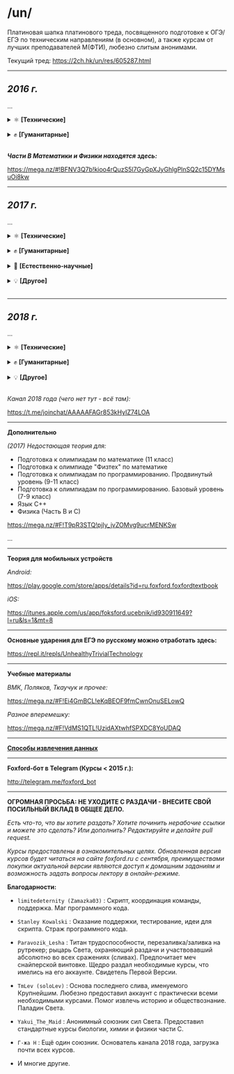/un/
====================

Платиновая шапка платинового треда, посвященного подготовке к ОГЭ/ЕГЭ по техническим направлениям (в основном), а также курсам от лучших преподавателей М(ФТИ), любезно слитым анонимами.

Текущий тред: https://2ch.hk/un/res/605287.html

----------------------------

***2016 г.***
-------------

...

<details>
<summary>⚛️ <b>[Технические]</b></summary>

* [Математика. Подготовка к ЕГЭ. Часть С](https://unblocker-webapp.herokuapp.com/?url=https://rutracker.org/forum/viewtopic.php?t=5257235)

* [Физика. Подготовка к ЕГЭ. Часть С](https://unblocker-webapp.herokuapp.com/?url=https://rutracker.org/forum/viewtopic.php?t=5257249)

* [Информатика. Экспресс-подготовка к ЕГЭ](https://unblocker-webapp.herokuapp.com/?url=https://rutracker.org/forum/viewtopic.php?t=5257220)

* [Алгебра. 10 класс](https://unblocker-webapp.herokuapp.com/?url=https://rutracker.org/forum/viewtopic.php?t=5427254)

* [Геометрия. 10 класс](https://unblocker-webapp.herokuapp.com/?url=https://rutracker.org/forum/viewtopic.php?t=5429370)

</details>
<br>
<details>
<summary>✊ <b>[Гуманитарные]</b></summary>

* [Русский Язык. Подготовка к ЕГЭ. Сочинение](https://unblocker-webapp.herokuapp.com/?url=https://rutracker.org/forum/viewtopic.php?t=5257263)

* [Экспресс-курс. Учи английский легко.](https://cloud.mail.ru/public/6og2/YZeFbTwYT/)

</details>
<br>

***Части B Математики и Физики находятся здесь:***

https://mega.nz/#!BFNV3Q7b!kioo4rQuzS5l7GyGpXJyGhlgPlnSQ2c15DYMsuOi8kw

----------------------------

***2017 г.***
------------------

...

<details>
<summary>⚛️ <b>[Технические]</b></summary>

* [Подготовка к ОГЭ. Физика](https://unblocker-webapp.herokuapp.com/?url=https://rutracker.org/forum/viewtopic.php?t=5446633)

* [Подготовка к олимпиадам. Физика](https://unblocker-webapp.herokuapp.com/?url=https://rutracker.org/forum/viewtopic.php?t=5446632)

* [Экспресс-подготовка к ОГЭ. Физика](https://unblocker-webapp.herokuapp.com/?url=https://rutracker.org/forum/viewtopic.php?t=5446621)

* [Подготовка к ОГЭ. Математика](https://unblocker-webapp.herokuapp.com/?url=https://rutracker.org/forum/viewtopic.php?t=5446635)

* [Экспресс-подготовка к ОГЭ. Математика](https://unblocker-webapp.herokuapp.com/?url=https://rutracker.org/forum/viewtopic.php?t=5446623)

* [Подготовка к олимпиадам. Математика](https://unblocker-webapp.herokuapp.com/?url=https://rutracker.org/forum/viewtopic.php?t=5446632)

* [Углубленный курс. Алгебра](https://unblocker-webapp.herokuapp.com/?url=https://rutracker.org/forum/viewtopic.php?t=5446627)

* [Углубленный курс. Геометрия](https://unblocker-webapp.herokuapp.com/?url=https://rutracker.org/forum/viewtopic.php?t=5446626)

* [Подготовка к олимпиадам "Физтех" по математике](https://unblocker-webapp.herokuapp.com/?url=https://rutracker.org/forum/viewtopic.php?t=5418196)

* [Подготовка к олимпиадам "Физтех" по физике](https://unblocker-webapp.herokuapp.com/?url=https://rutracker.org/forum/viewtopic.php?t=5441240)

* [Подготовка к олимпиадам по математике](https://unblocker-webapp.herokuapp.com/?url=https://rutracker.org/forum/viewtopic.php?t=5418108)

* [Подготовка к олимпиадам по физике](https://unblocker-webapp.herokuapp.com/?url=https://rutracker.org/forum/viewtopic.php?t=5442687)

* [Программирование (9-11 классы). Подготовка к олимпиадам, базовый уровень](https://unblocker-webapp.herokuapp.com/?url=https://rutracker.org/forum/viewtopic.php?t=5444437)

* [Программирование (9-11 классы). Подготовка к олимпиадам, продвинутый уровень](https://unblocker-webapp.herokuapp.com/?url=https://rutracker.org/forum/viewtopic.php?t=5417314)

* [Математика. Подготовка к ЕГЭ / Часть С](https://unblocker-webapp.herokuapp.com/?url=https://rutracker.org/forum/viewtopic.php?t=5417886)

* [Математика. Экспресс-подготовка к ЕГЭ / Часть С](https://unblocker-webapp.herokuapp.com/?url=https://rutracker.org/forum/viewtopic.php?t=5444510)

* [Математика. Экспресс-подготовка к ЕГЭ / Часть B](https://unblocker-webapp.herokuapp.com/?url=https://rutracker.org/forum/viewtopic.php?t=5444960)

* [Физика. Экспресс-подготовка к ЕГЭ / Часть С](https://unblocker-webapp.herokuapp.com/?url=https://rutracker.org/forum/viewtopic.php?t=5444953)

* [Физика. Экспресс-подготовка к ЕГЭ / Часть B](https://unblocker-webapp.herokuapp.com/?url=https://rutracker.org/forum/viewtopic.php?t=5444954)

* [Информатика. Подготовка к ЕГЭ](https://unblocker-webapp.herokuapp.com/?url=https://rutracker.org/forum/viewtopic.php?t=5417807)

* [Изучение языков С и С++ / Язык С++](https://unblocker-webapp.herokuapp.com/?url=https://rutracker.org/forum/viewtopic.php?t=5417828)

* [Web-программирование](https://unblocker-webapp.herokuapp.com/?url=https://rutracker.org/forum/viewtopic.php?t=5418437)

* [Программирование на языке Python](https://unblocker-webapp.herokuapp.com/?url=https://rutracker.org/forum/viewtopic.php?t=5444423)

</details>
<br>
<details>
<summary>✊ <b>[Гуманитарные]</b></summary>

* [Подготовка к ОГЭ. Обществознание](https://unblocker-webapp.herokuapp.com/?url=https://rutracker.org/forum/viewtopic.php?t=5446634)

* [Подготовка к олимпиадам. Обществознание](https://unblocker-webapp.herokuapp.com/?url=https://rutracker.org/forum/viewtopic.php?t=5446630)

* [Русский язык. Подготовка к ЕГЭ. Часть 1](https://unblocker-webapp.herokuapp.com/?url=https://rutracker.org/forum/viewtopic.php?t=5444409)

* [Русский язык. Экспресс-подготовка к ЕГЭ. Часть 1](https://unblocker-webapp.herokuapp.com/?url=https://rutracker.org/forum/viewtopic.php?t=5444957)

* [Русский язык. Сочинение. Экспресс-подготовка к ЕГЭ](https://unblocker-webapp.herokuapp.com/?url=https://rutracker.org/forum/viewtopic.php?t=5444449)

* [Английский язык. Подготовка к ЕГЭ](https://unblocker-webapp.herokuapp.com/?url=https://rutracker.org/forum/viewtopic.php?t=5444419)

* [Английский язык. Экспресс-подготовка к ЕГЭ](https://unblocker-webapp.herokuapp.com/?url=https://rutracker.org/forum/viewtopic.php?t=5444434)

* [Стань сильнее. Pre-Intermediate (A2-B1)](https://unblocker-webapp.herokuapp.com/?url=https://rutracker.org/forum/viewtopic.php?t=5444412)

* [Обществознание. Экспресс-подготовка к ЕГЭ](https://unblocker-webapp.herokuapp.com/?url=https://rutracker.org/forum/viewtopic.php?t=5444307)

* [Обществознание. Подготовка к ЕГЭ](https://unblocker-webapp.herokuapp.com/?url=https://rutracker.org/forum/viewtopic.php?t=5444303)

* [Обществознание. Подготовка к олимпиадам](https://mega.nz/#F!Vv4AmCpS!ClUpGarpD8yXyrx1MEoeLQ)

* [История. Подготовка к ЕГЭ](https://mega.nz/#F!NyxmnDzT!x9kTW9VsdY28oCT4KvNBBA)

</details>
<br>
<details>
<summary>🔬 <b>[Естественно-научные]</b></summary>

* [Биология. Подготовка к ЕГЭ](https://unblocker-webapp.herokuapp.com/?url=https://rutracker.org/forum/viewtopic.php?t=5438805)

* [Биология. Экспресс-подготовка к ЕГЭ](https://unblocker-webapp.herokuapp.com/?url=https://rutracker.org/forum/viewtopic.php?t=5444414)

* [Биология. Подготовка к олимпиадам](https://unblocker-webapp.herokuapp.com/?url=https://rutracker.org/forum/viewtopic.php?t=5445005)

* [Химия. Подготовка к ЕГЭ](https://unblocker-webapp.herokuapp.com/?url=https://rutracker.org/forum/viewtopic.php?t=5441118)

* [Химия. Подоготовка к олимпиадам](https://unblocker-webapp.herokuapp.com/?url=https://rutracker.org/forum/viewtopic.php?t=5444426)

* [Химия. Экспресс-подготовка к ЕГЭ](https://unblocker-webapp.herokuapp.com/?url=https://rutracker.org/forum/viewtopic.php?t=5444500)

</details>
<br>
<details>
<summary>💡 <b>[Другое]</b></summary>

* [Словесность. Работа с информацией](https://unblocker-webapp.herokuapp.com/?url=https://rutracker.org/forum/viewtopic.php?t=5446832)

* -

</details>
<br>

----------------------------

***2018 г.***
------------------

...

<details>
<summary>⚛️ <b>[Технические]</b></summary>

* Подготовка к ЕГЭ. Математика. C-часть:

    - [Презентации](https://mega.nz/#F!HXgwTLzQ!5VgTKJvGKh_3VxfNctx9HQ)
    - [Видео](https://mega.nz/#F!Ln40BSpa!ciyrGIRZhD6vsn-x0EMUUA)

* Подготовка к ЕГЭ. Физика. C-часть:

    - [Презентации](https://mega.nz/#F!bOp2FbrJ!eR7EbmgcBX82xEVJZpY4QA)
    - [Видео](https://mega.nz/#F!vrhllCKB!Mo5ebF8JJGsULfJgu3f9Lg)

* Математика. Подготовка к олимпиаде Физтех.

* Курс подготовки к олимпиадам «Ломоносов», ОММО, ПВГ по математике:

    - [Теория](https://cloud.mail.ru/public/26aB/YRvzhyJe1)
    - [Видео](https://mega.nz/#F!ezxWSCaL!3XPe3dRspzkoL74uVz_tLg)

* Физика. Подготовка к олимпиаде Физтех.

* Информатика. Подготовка к ЕГЭ.

* Мини-курс по математике "Векторный метод в пространстве"

* Мини-курс по математике "Логарифм и экспонента"

* [Мини-курс по математике "Теория вероятностей"](https://cloud.mail.ru/public/99iR/ydhDPcVQm)

* [Мини-курс по математике "Сравнения по модулю"](https://cloud.mail.ru/public/4qPd/N65dNQCNP)

* [Интенсивный курс по математике "Задачи с параметрами на ЕГЭ"](https://yadi.sk/d/Ban_jjxM3WbeQY)

* [Интенсивный курс по математике "Задачи по теории чисел на ЕГЭ"](https://yadi.sk/d/LfusFOrL3WbkxS)

* [Мини-курс по физике "Магнетизм и электромагнитная индукция"](https://yadi.sk/d/qTfLE88L3WYDwV)

* [Мини-курс по физике "Метод потенциалов"](https://cloud.mail.ru/public/9ksB/xhg2QYGsx)

* [Мини-курс по физике "Олимпиадная механика"](https://cloud.mail.ru/public/2Eu5/zkaih3SBm)

* [Мини-курс по физике "Эксперементальный практикум по гидростатике"](https://cloud.mail.ru/public/F8Pi/TuJj8LMxm)

* [Мини-курс по физике "Эксперементальный практикум по тепловым и электрическим явлениям"](https://cloud.mail.ru/public/5vvV/qWLiAi5kx)

* [Мини-курс по физике "Разные подходы к решению задач по гидростатике"](https://cloud.mail.ru/public/JZCp/p3eiaBapy)

* [Курс по программированию в среде "Swift Playgrounds"](https://yadi.sk/d/JMhZwtQO3Uf9aU)

* Язык Python

</details>
<br>
<details>
<summary>✊ <b>[Гуманитарные]</b></summary>

* Английский язык. Подготовка к ЕГЭ.

* [Русский язык. Экспресс-курс по подготовке к сочинению.](https://yadi.sk/d/P1Dv8v2V3WurE3)

* [Русский язык. 1 часть.](https://cloud.mail.ru/public/JGSF/ua1PiryZy)

* Русский язык. 1 часть - Экспресс.

* Литература. 11 класс:

   - [Видео 1](https://cloud.mail.ru/public/fW2v/tmUfA3VjJ)
   - [Видео 2](https://cloud.mail.ru/public/DVTH/vwQo4AP2P)

* [История. Подготовка к ЕГЭ.](https://mega.nz/#F!zzxk1C7C!EI3o8bquUt8cmYUOjxHHZQ)

* [Подготовка к олимпиадам по праву](https://yadi.sk/d/j5coXPRF3X2dwV)

* Обществознание. Подготовка к ЕГЭ.

* Обществознание. Подготовка к олимпиадам.


</details>
<br>
<details>
<summary>💡 <b>[Другое]</b></summary>

* [Финансовая грамотность и современные платежные технологии](https://yadi.sk/d/gcrg9MWI3Wveax)

* [Шахматы - Начальный уровень](https://cloud.mail.ru/public/2z81/zTmxF1w9t)

* [Серия курсов "Эмоциональный интеллект" - "Научиться учиться" и "Навыки будущего"](https://cloud.mail.ru/public/ESjC/XxmDqZGsj)

* [Основы информатики и программирования](https://cloud.mail.ru/public/DQUN/ZV3K6kVQ7)

</details>
<br>

*Канал 2018 года (чего нет тут - всё там):*

https://t.me/joinchat/AAAAAFAGr853kHyIZ74LOA

-------------------------

**Дополнительно**

*(2017) Недостающая теория для:*

* Подготовка к олимпиадам по математике (11 класс)
* Подготовка к олимпиаде "Физтех" по математике
* Подготовка к олимпиадам по программированию. Продвинутый уровень (9-11 класс)
* Подготовка к олимпиадам по программированию. Базовый уровень (7-9 класс)
* Язык С++
* Физика (Часть В и С)

https://mega.nz/#F!T9pR3STQ!pjIy_jvZOMvg9ucrMENKSw

...

--------------------------

**Теория для мобильных устройств**

*Android:*

https://play.google.com/store/apps/details?id=ru.foxford.foxfordtextbook

*iOS:*

https://itunes.apple.com/us/app/foksford.ucebnik/id930911649?l=ru&ls=1&mt=8

--------------------------

**Основные ударения для ЕГЭ по русскому можно отработать здесь:**

https://repl.it/repls/UnhealthyTrivialTechnology

--------------------------

**Учебные материалы**

*ВМК, Поляков, Ткаучук и прочее:*

https://mega.nz/#F!Ei4GmBCL!eKqBEOF9fmCwnOnuSELowQ

*Разное вперемешку:*

https://mega.nz/#F!VdMS1QTL!UzidAXtwhfSPXDC8YoUDAQ

----------------------------------------------

[**Способы извлечения данных**](https://github.com/limitedeternity/foxford_courses/tree/master/foxford_downloader/video_download)

----------------------------

**Foxford-бот в Telegram (Курсы < 2015 г.):**

http://telegram.me/foxford_bot

---------------------------

**ОГРОМНАЯ ПРОСЬБА: НЕ УХОДИТЕ С РАЗДАЧИ - ВНЕСИТЕ СВОЙ ПОСИЛЬНЫЙ ВКЛАД В ОБЩЕЕ ДЕЛО.**

*Есть что-то, что вы хотите раздать? Хотите починить нерабочие ссылки и можете это сделать? Или дополнить? Редактируйте и делайте pull request.*

*Курсы предоставлены в ознакомительных целях. Обновленная версия курсов будет читаться на сайте foxford.ru с сентября, преимуществами покупки актуальной версии являются доступ к домашним заданиям и возможность задать вопросы лектору в онлайн-режиме.*


**Благодарности:**

- `limitedeternity (Zamazka03)` : Скрипт, координация команды, поддержка. Маг программного кода.

- `Stanley Kowalski` : Оказание поддержки, тестирование, идеи для скрипта. Страж программного кода.

- `Paravozik_Lesha` : Титан трудоспособности, перезаливка/заливка на рутрекер; рыцарь Света, охраняющий раздачи и участвовавший абсолютно во всех сражениях (сливах). Предпочитает меч снайперской винтовке. Щедро раздал необходимые курсы, что имелись на его аккаунте. Свидетель Первой Версии.

- `TmLev (soloLev)` : Основа последнего слива, именуемого Крупнейшим. Любезно предоставил аккаунт с практически всеми необходимыми курсами.
Помог извлечь историю и обществознание. Паладин Света.

- `Yakui_The_Maid` : Анонимный союзник сил Света. Предоставил стандартные курсы биологии, химии и физики части С.

- `Г-жа Н` : Ещё один союзник. Основатель канала 2018 года, загрузка почти всех курсов.

- И многие другие.
